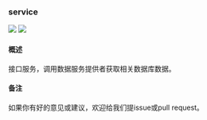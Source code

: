 ### service
![](https://img.shields.io/badge/language-java-orange.svg) ![](https://img.shields.io/badge/build-%20passing-brightgreen.svg)
#### 概述
接口服务，调用数据服务提供者获取相关数据库数据。
#### 备注
如果你有好的意见或建议，欢迎给我们提issue或pull request。